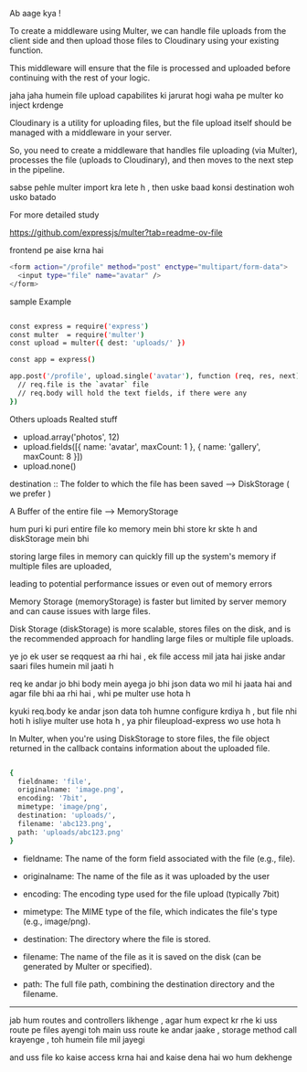 Ab aage kya ! 

To create a middleware using Multer, we can handle file uploads from the client side and then upload those files to Cloudinary using your existing function. 


This middleware will ensure that the file is processed and uploaded before continuing with the rest of your logic.


jaha jaha humein file upload capabilites ki jarurat hogi waha pe multer ko inject krdenge


Cloudinary is a utility for uploading files, but the file upload itself should be managed with a middleware in your server. 


So, you need to create a middleware that handles file uploading (via Multer), 
processes the file (uploads to Cloudinary), and then moves to the next step in the pipeline.


sabse pehle multer import kra lete h , then uske baad konsi destination woh usko batado

For more detailed study 

https://github.com/expressjs/multer?tab=readme-ov-file


frontend pe aise krna hai

```bash
<form action="/profile" method="post" enctype="multipart/form-data">
  <input type="file" name="avatar" />
</form>
```


sample Example

```bash

const express = require('express')
const multer  = require('multer')
const upload = multer({ dest: 'uploads/' })

const app = express()

app.post('/profile', upload.single('avatar'), function (req, res, next) {
  // req.file is the `avatar` file
  // req.body will hold the text fields, if there were any
})

```
Others uploads Realted stuff

- upload.array('photos', 12)
- upload.fields([{ name: 'avatar', maxCount: 1 }, { name: 'gallery', maxCount: 8 }])
- upload.none()


destination :: The folder to which the file has been saved -->	DiskStorage ( we prefer )


A Buffer of the entire file -->	MemoryStorage


hum puri ki puri entire file ko memory mein bhi store kr skte h and diskStorage mein bhi 


storing large files in memory can quickly fill up the system's memory if multiple files are uploaded, 

leading to potential performance issues or even out of memory errors



Memory Storage (memoryStorage) is faster but limited by server memory and can cause issues with large files.


Disk Storage (diskStorage) is more scalable, stores files on the disk, and is the recommended approach for handling large files or multiple file uploads.



ye jo ek user se reqquest aa rhi hai , ek  file access mil jata hai jiske andar saari files humein mil jaati h


req ke andar jo bhi body mein ayega jo bhi json data wo mil hi jaata hai and agar file bhi aa rhi hai , whi pe multer use hota h


kyuki req.body ke andar json data toh humne configure krdiya h , but file nhi hoti h
isliye multer use hota h , ya phir fileupload-express wo use hota h



In Multer, when you're using DiskStorage to store files, the file object returned in the callback contains information about the uploaded file.

```bash

{
  fieldname: 'file',         
  originalname: 'image.png', 
  encoding: '7bit',          
  mimetype: 'image/png',    
  destination: 'uploads/',   
  filename: 'abc123.png',  
  path: 'uploads/abc123.png' 
}

```

- fieldname: The name of the form field associated with the file (e.g., file).

- originalname: The name of the file as it was uploaded by the user

- encoding: The encoding type used for the file upload (typically 7bit)

- mimetype: The MIME type of the file, which indicates the file's type (e.g., image/png).

- destination: The directory where the file is stored.

- filename: The name of the file as it is saved on the disk (can be generated by Multer or specified).

- path: The full file path, combining the destination directory and the filename.

--------------------------------------------------


jab hum routes and controllers likhenge , agar hum expect kr rhe ki uss route pe files ayengi toh main uss route ke andar jaake , storage method call krayenge , toh humein file mil jayegi 


and uss file ko kaise access krna hai and kaise dena hai wo hum dekhenge


